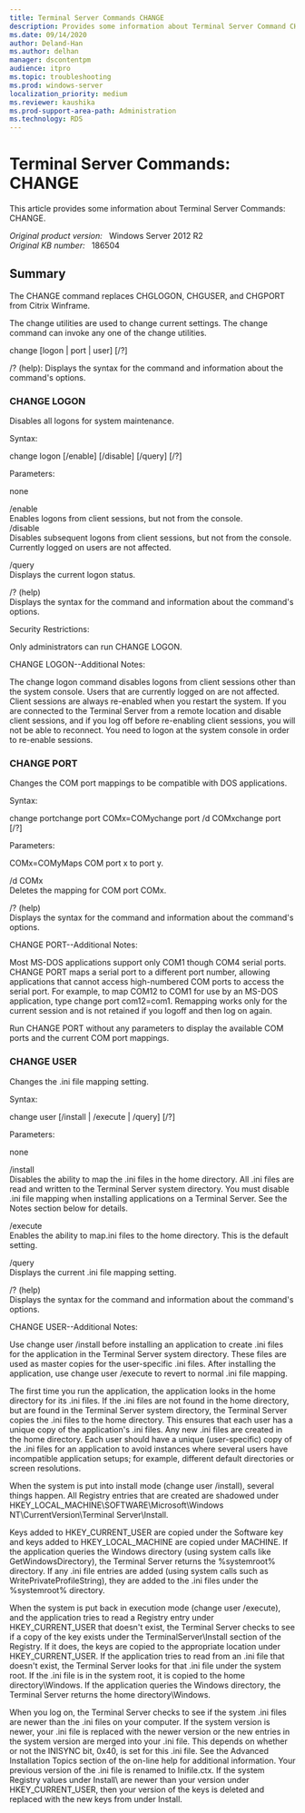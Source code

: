 ```yaml
---
title: Terminal Server Commands CHANGE
description: Provides some information about Terminal Server Command CHANGE
ms.date: 09/14/2020
author: Deland-Han
ms.author: delhan 
manager: dscontentpm
audience: itpro
ms.topic: troubleshooting
ms.prod: windows-server
localization_priority: medium
ms.reviewer: kaushika
ms.prod-support-area-path: Administration
ms.technology: RDS
---
```

# Terminal Server Commands: CHANGE

This article provides some information about Terminal Server Commands: CHANGE.

_Original product version:_ &nbsp; Windows Server 2012 R2  
_Original KB number:_ &nbsp; 186504

## Summary

The CHANGE command replaces CHGLOGON, CHGUSER, and CHGPORT from Citrix Winframe.

The change utilities are used to change current settings. The change command can invoke any one of the change utilities.

change [logon | port | user] [/?]

/? (help): Displays the syntax for the command and information about the command's options.

### CHANGE LOGON

Disables all logons for system maintenance.

Syntax:

change logon [/enable] [/disable] [/query] [/?]

Parameters:

none

/enable  
Enables logons from client sessions, but not from the console.  
/disable  
Disables subsequent logons from client sessions, but not from the console. Currently logged on users are not affected.

/query  
Displays the current logon status.

/? (help)  
Displays the syntax for the command and information about the command's options.

Security Restrictions:

Only administrators can run CHANGE LOGON.

CHANGE LOGON--Additional Notes:

The change logon command disables logons from client sessions other than the system console. Users that are currently logged on are not affected. Client sessions are always re-enabled when you restart the system. If you are connected to the Terminal Server from a remote location and disable client sessions, and if you log off before re-enabling client sessions, you will not be able to reconnect. You need to logon at the system console in order to re-enable sessions.

### CHANGE PORT

Changes the COM port mappings to be compatible with DOS applications.

Syntax:

change portchange port COMx=COMychange port /d COMxchange port [/?]

Parameters:

COMx=COMyMaps COM port x to port y.

/d COMx  
Deletes the mapping for COM port COMx.

/? (help)  
Displays the syntax for the command and information about the command's options.

CHANGE PORT--Additional Notes:

Most MS-DOS applications support only COM1 though COM4 serial ports. CHANGE PORT maps a serial port to a different port number, allowing applications that cannot access high-numbered COM ports to access the serial port. For example, to map COM12 to COM1 for use by an MS-DOS application, type change port com12=com1. Remapping works only for the current session and is not retained if you logoff and then log on again.  

Run CHANGE PORT without any parameters to display the available COM ports and the current COM port mappings.

### CHANGE USER

Changes the .ini file mapping setting.

Syntax:

change user [/install | /execute | /query] [/?]

Parameters:

none

/install  
Disables the ability to map the .ini files in the home directory. All .ini files are read and written to the Terminal Server system directory. You must disable .ini file mapping when installing applications on a Terminal Server. See the Notes section below for details.

/execute  
Enables the ability to map.ini files to the home directory. This is the default setting.

/query  
Displays the current .ini file mapping setting.

/? (help)  
Displays the syntax for the command and information about the command's options.

CHANGE USER--Additional Notes:

Use change user /install before installing an application to create .ini files for the application in the Terminal Server system directory. These files are used as master copies for the user-specific .ini files. After installing the application, use change user /execute to revert to normal .ini file mapping.  

The first time you run the application, the application looks in the home directory for its .ini files. If the .ini files are not found in the home directory, but are found in the Terminal Server system directory, the Terminal Server copies the .ini files to the home directory. This ensures that each user has a unique copy of the application's .ini files. Any new .ini files are created in the home directory. Each user should have a unique (user-specific) copy of the .ini files for an application to avoid instances where several users have incompatible application setups; for example, different default directories or screen resolutions.

When the system is put into install mode (change user /install), several things happen. All Registry entries that are created are shadowed under HKEY_LOCAL_MACHINE\SOFTWARE\Microsoft\Windows NT\CurrentVersion\Terminal Server\Install.

Keys added to HKEY_CURRENT_USER are copied under the Software key and keys added to HKEY_LOCAL_MACHINE are copied under MACHINE. If the application queries the Windows directory (using system calls like GetWindowsDirectory), the Terminal Server returns the %systemroot% directory. If any .ini file entries are added (using system calls such as WritePrivateProfileString), they are added to the .ini files under the %systemroot% directory.

When the system is put back in execution mode (change user /execute), and the application tries to read a Registry entry under HKEY_CURRENT_USER that doesn't exist, the Terminal Server checks to see if a copy of the key exists under the TerminalServer\Install section of the Registry. If it does, the keys are copied to the appropriate location under HKEY_CURRENT_USER. If the application tries to read from an .ini file that doesn't exist, the Terminal Server looks for that .ini file under the system root. If the .ini file is in the system root, it is copied to the home directory\Windows. If the application queries the Windows directory, the Terminal Server returns the home directory\Windows.

When you log on, the Terminal Server checks to see if the system .ini files are newer than the .ini files on your computer. If the system version is newer, your .ini file is replaced with the newer version or the new entries in the system version are merged into your .ini file. This depends on whether or not the INISYNC bit, 0x40, is set for this .ini file. See the Advanced Installation Topics section of the on-line help for additional information. Your previous version of the .ini file is renamed to Inifile.ctx. If the system Registry values under Install\ are newer than your version under HKEY_CURRENT_USER, then your version of the keys is deleted and replaced with the new keys from under Install\.
